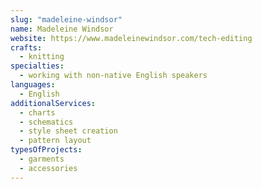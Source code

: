 ```yaml
---
slug: "madeleine-windsor"
name: Madeleine Windsor
website: https://www.madeleinewindsor.com/tech-editing
crafts:
  - knitting
specialties:
  - working with non-native English speakers
languages:
  - English
additionalServices:
  - charts
  - schematics
  - style sheet creation
  - pattern layout
typesOfProjects:
  - garments
  - accessories
---
```

